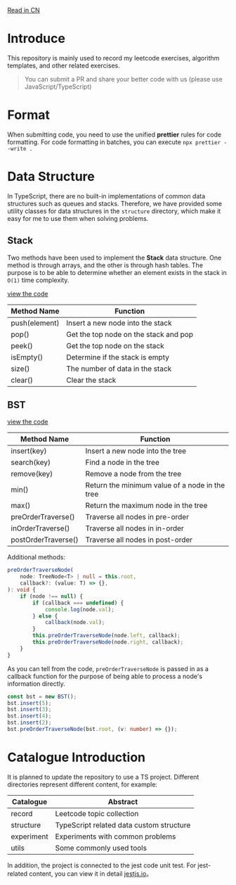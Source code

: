[Read in CN](./README_CN.md)

# Introduce

This repository is mainly used to record my leetcode exercises, algorithm templates, and other related exercises.

> You can submit a PR and share your better code with us (please use JavaScript/TypeScript)

# Format

When submitting code, you need to use the unified **prettier** rules for code formatting. For code formatting in batches, you can execute `npx prettier --write .`

# Data Structure

In TypeScript, there are no built-in implementations of common data structures such as queues and stacks. Therefore, we have provided some utility classes for data structures in the `structure` directory, which make it easy for me to use them when solving problems.

## Stack

Two methods have been used to implement the **Stack** data structure. One method is through arrays, and the other is through hash tables. The purpose is to be able to determine whether an element exists in the stack in `O(1)` time complexity.

[view the code](./structure/Stack.ts)

| Method Name   | Function                              |
| ------------- | ------------------------------------- |
| push(element) | Insert a new node into the stack      |
| pop()         | Get the top node on the stack and pop |
| peek()        | Get the top node on the stack         |
| isEmpty()     | Determine if the stack is empty       |
| size()        | The number of data in the stack       |
| clear()       | Clear the stack                       |

## BST

[view the code](./structure/BST.ts)

| Method Name         | Function                                       |
| ------------------- | ---------------------------------------------- |
| insert(key)         | Insert a new node into the tree                |
| search(key)         | Find a node in the tree                        |
| remove(key)         | Remove a node from the tree                    |
| min()               | Return the minimum value of a node in the tree |
| max()               | Return the maximum node in the tree            |
| preOrderTraverse()  | Traverse all nodes in pre-order                |
| inOrderTraverse()   | Traverse all nodes in in-order                 |
| postOrderTraverse() | Traverse all nodes in post-order               |

Additional methods:

```ts
preOrderTraverseNode(
    node: TreeNode<T> | null = this.root,
    callback?: (value: T) => {},
): void {
    if (node !== null) {
        if (callback === undefined) {
            console.log(node.val);
        } else {
            callback(node.val);
        }
        this.preOrderTraverseNode(node.left, callback);
        this.preOrderTraverseNode(node.right, callback);
    }
}
```

As you can tell from the code, `preOrderTraverseNode` is passed in as a callback function for the purpose of being able to process a node's information directly.

```ts
const bst = new BST();
bst.insert(5);
bst.insert(3);
bst.insert(4);
bst.insert(2);
bst.preOrderTraverseNode(bst.root, (v: number) => {});
```

# Catalogue Introduction

It is planned to update the repository to use a TS project. Different directories represent different content, for example:

| Catalogue  | Abstract                                 |
| ---------- | ---------------------------------------- |
| record     | Leetcode topic collection                |
| structure  | TypeScript related data custom structure |
| experiment | Experiments with common problems         |
| utils      | Some commonly used tools                 |

In addition, the project is connected to the jest code unit test. For jest-related content, you can view it in detail [jestjs.io](https://jestjs.io/docs/getting-started)。
